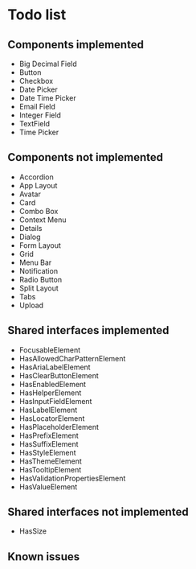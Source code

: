 # Todo list

## Components implemented

- Big Decimal Field
- Button
- Checkbox
- Date Picker
- Date Time Picker
- Email Field
- Integer Field
- TextField
- Time Picker

## Components not implemented

- Accordion
- App Layout
- Avatar
- Card
- Combo Box
- Context Menu
- Details
- Dialog
- Form Layout
- Grid
- Menu Bar
- Notification
- Radio Button
- Split Layout
- Tabs
- Upload

## Shared interfaces implemented

- FocusableElement
- HasAllowedCharPatternElement
- HasAriaLabelElement
- HasClearButtonElement
- HasEnabledElement
- HasHelperElement
- HasInputFieldElement
- HasLabelElement
- HasLocatorElement
- HasPlaceholderElement
- HasPrefixElement
- HasSuffixElement
- HasStyleElement
- HasThemeElement
- HasTooltipElement
- HasValidationPropertiesElement
- HasValueElement

## Shared interfaces not implemented

- HasSize

## Known issues